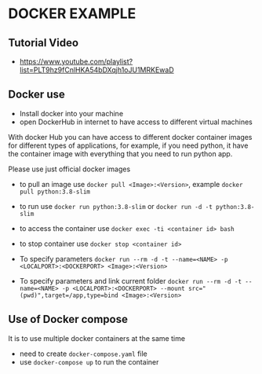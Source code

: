 # DOCKER EXAMPLE

## Tutorial Video

- https://www.youtube.com/playlist?list=PLT9hz9fCnlHKA54bDXqjh1oJU1MRKEwaD

## Docker use

- Install docker into your machine
- open DockerHub in internet to have access to different virtual machines

With docker Hub you can have access to different docker container images for different types of applications, for example, if you need python, it have the container image with everything that you need to run python app.

Please use just official docker images

- to pull an image use `docker pull <Image>:<Version>`, example `docker pull python:3.8-slim`
- to run use `docker run python:3.8-slim` or `docker run -d -t python:3.8-slim`
- to access the container use `docker exec -ti <container id> bash`
- to stop container use `docker stop <container id>`

- To specify parameters `docker run --rm -d -t --name=<NAME> -p <LOCALPORT>:<DOCKERPORT> <Image>:<Version>`
- To specify parameters and link current folder `docker run --rm -d -t --name=<NAME> -p <LOCALPORT>:<DOCKERPORT> --mount src="(pwd)",target=/app,type=bind <Image>:<Version>`

## Use of Docker compose

It is to use multiple docker containers at the same time

- need to create `docker-compose.yaml` file
- use `docker-compose up` to run the container
